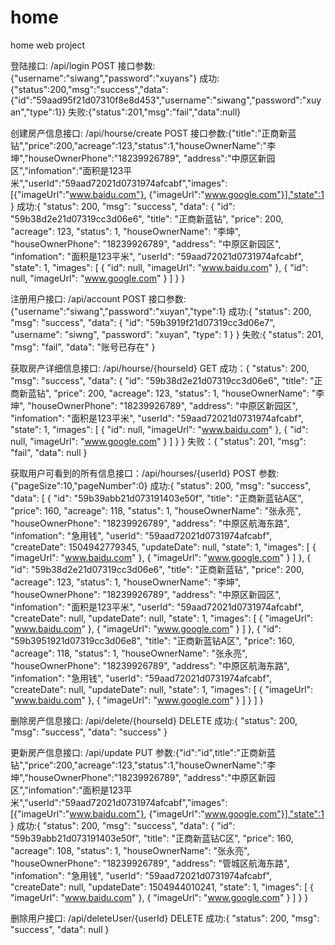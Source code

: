 # home
home web project

登陆接口: /api/login  POST
接口参数: {"username":"siwang","password":"xuyans"}
成功:{"status":200,"msg":"success","data":{"id":"59aad95f21d07310f8e8d453","username":"siwang","password":"xuyan","type":1}}
失败:{"status":201,"msg":"fail","data":null}

创建房产信息接口: /api/hourse/create POST
接口参数:{"title":"正商新蓝钻","price":200,"acreage":123,"status":1,"houseOwnerName":"李坤","houseOwnerPhone":"18239926789",
     	"address":"中原区新园区","infomation":"面积是123平米","userId":"59aad72021d0731974afcabf","images":[{"imageUrl":"www.baidu.com"},
     	{"imageUrl":"www.google.com"}],"state":1
     }
成功:{
       "status": 200,
       "msg": "success",
       "data": {
           "id": "59b38d2e21d07319cc3d06e6",
           "title": "正商新蓝钻",
           "price": 200,
           "acreage": 123,
           "status": 1,
           "houseOwnerName": "李坤",
           "houseOwnerPhone": "18239926789",
           "address": "中原区新园区",
           "infomation": "面积是123平米",
           "userId": "59aad72021d0731974afcabf",
           "state": 1,
           "images": [
               {
                   "id": null,
                   "imageUrl": "www.baidu.com"
               },
               {
                   "id": null,
                   "imageUrl": "www.google.com"
               }
           ]
       }
   }

注册用户接口: /api/account POST
接口参数:{"username":"siwang","password":"xuyan","type":1}
成功:{
       "status": 200,
       "msg": "success",
       "data": {
           "id": "59b3919f21d07319cc3d06e7",
           "username": "siwng",
           "password": "xuyan",
           "type": 1
       }
   }
失败:{
       "status": 201,
       "msg": "fail",
       "data": "账号已存在"
   }

获取房产详细信息接口: /api/hourse/{hourseId}  GET
成功：{
       "status": 200,
       "msg": "success",
       "data": {
           "id": "59b38d2e21d07319cc3d06e6",
           "title": "正商新蓝钻",
           "price": 200,
           "acreage": 123,
           "status": 1,
           "houseOwnerName": "李坤",
           "houseOwnerPhone": "18239926789",
           "address": "中原区新园区",
           "infomation": "面积是123平米",
           "userId": "59aad72021d0731974afcabf",
           "state": 1,
           "images": [
               {
                   "id": null,
                   "imageUrl": "www.baidu.com"
               },
               {
                   "id": null,
                   "imageUrl": "www.google.com"
               }
           ]
       }
   }
失败：{
       "status": 201,
       "msg": "fail",
       "data": null
   }
   
获取用户可看到的所有信息接口：/api/hourses/{userId} POST
参数:{"pageSize":10,"pageNumber":0}
成功:{
       "status": 200,
       "msg": "success",
       "data": [
           {
               "id": "59b39abb21d073191403e50f",
               "title": "正商新蓝钻A区",
               "price": 160,
               "acreage": 118,
               "status": 1,
               "houseOwnerName": "张永亮",
               "houseOwnerPhone": "18239926789",
               "address": "中原区航海东路",
               "infomation": "急用钱",
               "userId": "59aad72021d0731974afcabf",
               "createDate": 1504942779345,
               "updateDate": null,
               "state": 1,
               "images": [
                   {
                       "imageUrl": "www.baidu.com"
                   },
                   {
                       "imageUrl": "www.google.com"
                   }
               ]
           },
           {
               "id": "59b38d2e21d07319cc3d06e6",
               "title": "正商新蓝钻",
               "price": 200,
               "acreage": 123,
               "status": 1,
               "houseOwnerName": "李坤",
               "houseOwnerPhone": "18239926789",
               "address": "中原区新园区",
               "infomation": "面积是123平米",
               "userId": "59aad72021d0731974afcabf",
               "createDate": null,
               "updateDate": null,
               "state": 1,
               "images": [
                   {
                       "imageUrl": "www.baidu.com"
                   },
                   {
                       "imageUrl": "www.google.com"
                   }
               ]
           },
           {
               "id": "59b3951921d07319cc3d06e8",
               "title": "正商新蓝钻A区",
               "price": 160,
               "acreage": 118,
               "status": 1,
               "houseOwnerName": "张永亮",
               "houseOwnerPhone": "18239926789",
               "address": "中原区航海东路",
               "infomation": "急用钱",
               "userId": "59aad72021d0731974afcabf",
               "createDate": null,
               "updateDate": null,
               "state": 1,
               "images": [
                   {
                       "imageUrl": "www.baidu.com"
                   },
                   {
                       "imageUrl": "www.google.com"
                   }
               ]
           }
       ]
   }
   
删除房产信息接口: /api/delete/{hourseId}  DELETE
成功:{
          "status": 200,
          "msg": "success",
          "data": "success"
      }
      
更新房产信息接口: /api/update  PUT
参数:{"id":"id",title":"正商新蓝钻","price":200,"acreage":123,"status":1,"houseOwnerName":"李坤","houseOwnerPhone":"18239926789",
        	"address":"中原区新园区","infomation":"面积是123平米","userId":"59aad72021d0731974afcabf","images":[{"imageUrl":"www.baidu.com"},
        	{"imageUrl":"www.google.com"}],"state":1
        }
成功:{
       "status": 200,
       "msg": "success",
       "data": {
           "id": "59b39abb21d073191403e50f",
           "title": "正商新蓝钻C区",
           "price": 160,
           "acreage": 108,
           "status": 1,
           "houseOwnerName": "张永亮",
           "houseOwnerPhone": "18239926789",
           "address": "管城区航海东路",
           "infomation": "急用钱",
           "userId": "59aad72021d0731974afcabf",
           "createDate": null,
           "updateDate": 1504944010241,
           "state": 1,
           "images": [
               {
                   "imageUrl": "www.baidu.com"
               },
               {
                   "imageUrl": "www.google.com"
               }
           ]
       }
   }
   
删除用户接口: /api/deleteUser/{userId}  DELETE
成功:{
             "status": 200,
             "msg": "success",
             "data": null
         }
